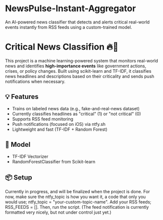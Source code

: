 # NewsPulse-Instant-Aggregator
An AI-powered news classifier that detects and alerts critical real-world events instantly from RSS feeds using a custom-trained model.

# Critical News Classifion 🔥📰

This project is a machine learning-powered system that monitors real-world news and identifies **high-importance events** like government actions, crises, or policy changes. Built using scikit-learn and TF-IDF, it classifies news headlines and descriptions based on their criticality and sends push notifications when necessary.

## 💡 Features
- Trains on labeled news data (e.g., fake-and-real-news dataset)
- Currently classifies headlines as "critical" (1) or "not critical" (0)
- Supports RSS feed monitoring
- Push notifications (focused on iOS) via ntfy.sh
- Lightweight and fast (TF-IDF + Random Forest)

## 🧠 Model
- TF-IDF Vectorizer
- RandomForestClassifier from Scikit-learn

## 📦 Setup
Currently in progress, and will be finalized when the project is done.
For now, make sure the ntfy_topic is how you want it, a code that only you would use; ntfy_topic = "your-custom-topic-name".
Add your RSS feeds; RSS_FEEDS = [].
Then, run the script.
(The feed notification is currently formatted very nicely, but not under control just yet.)
